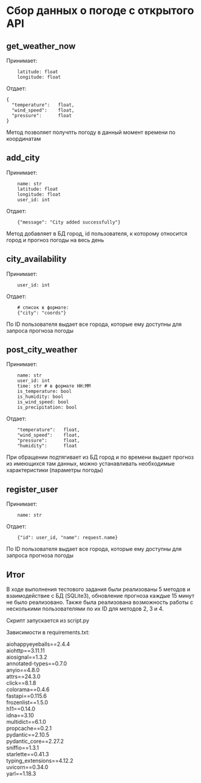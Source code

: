 # Сбор данных о погоде с открытого API

## get_weather_now
Принимает:
```
    latitude: float
    longitude: float
```
Отдает:
```
{
  "temperature":   float,
  "wind_speed":    float,
  "pressure":      float
}
```
Метод позволяет получпть погоду в данный момент времени по координатам

## add_city
Принимает:
```
    name: str
    latitude: float
    longitude: float
    user_id: int
```
Отдает:
```
    {"message": "City added successfully"}
```
Метод добавляет в БД город, id пользователя, к которому относится город и прогноз погоды на весь день

## city_availability
Принимает:
```
    user_id: int
```
Отдает:
```
    # список в формате:
    {"city": "coords"}
```
По ID пользователя выдает все города, которые ему доступны для запроса прогноза погоды

## post_city_weather
Принимает:
```
    name: str
    user_id: int
    time: str # в формате HH:MM
    is_temperature: bool
    is_humidity: bool
    is_wind_speed: bool
    is_precipitation: bool
```
Отдает:
```
    "temperature":   float,
    "wind_speed":    float,
    "pressure":      float,
    "humidity":      float
```
При обращении подтягивает из БД город и по времени выдает прогноз из имеющихся там данных, можно устанавливать необходимые характеристики (параметры погоды)

## register_user
Принимает:
```
    name: str
```
Отдает:
```
    {"id": user_id, "name": request.name}
```
По ID пользователя выдает все города, которые ему доступны для запроса прогноза погоды

## Итог
В ходе выполнения тестового задания были реализованы 5 методов и взаимодействие с БД (SQLite3), обновление прогноза каждые 15 минут не было реализовано. Также была реализована возможность работы с несколькими пользователями по их ID для методов 2, 3 и 4.

Скрипт запускается из script.py

Зависимости в requirements.txt:

aiohappyeyeballs==2.4.4<br>
aiohttp==3.11.11<br>
aiosignal==1.3.2<br>
annotated-types==0.7.0<br>
anyio==4.8.0<br>
attrs==24.3.0<br>
click==8.1.8<br>
colorama==0.4.6<br>
fastapi==0.115.6<br>
frozenlist==1.5.0<br>
h11==0.14.0<br>
idna==3.10<br>
multidict==6.1.0<br>
propcache==0.2.1<br>
pydantic==2.10.5<br>
pydantic_core==2.27.2<br>
sniffio==1.3.1<br>
starlette==0.41.3<br>
typing_extensions==4.12.2<br>
uvicorn==0.34.0<br>
yarl==1.18.3<br>
